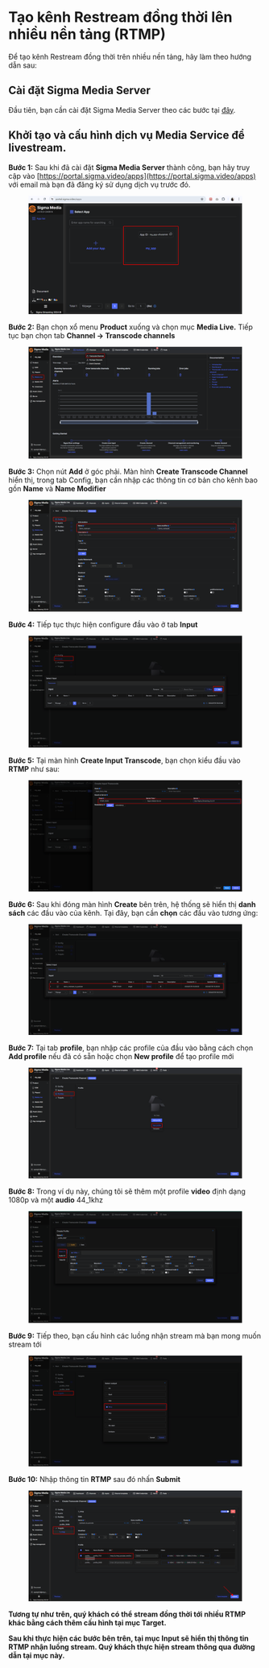 # Tạo kênh Restream đồng thời lên nhiều nền tảng (RTMP)

Để tạo kênh Restream đồng thời trên nhiều nền tảng, hãy làm theo hướng dẫn sau:

## Cài đặt Sigma Media Server

Đầu tiên, bạn cần cài đặt Sigma Media Server theo các bước tại [đây](../cai-dat-sigma-media-server.md).

## Khởi tạo và cấu hình dịch vụ Media Service để livestream.&#x20;

**Bước 1:** Sau khi đã cài đặt **Sigma Media Server** thành công, bạn hãy truy cập vào [https://portal.sigma.video/apps](https://portal.sigma.video/apps) với email mà bạn đã đăng ký sử dụng dịch vụ trước đó.

<figure><img src="../../../../.gitbook/assets/image (647).png" alt=""><figcaption></figcaption></figure>

**Bước 2:** Bạn chọn xổ menu **Product** xuống và chọn mục **Media Live.** Tiếp tục bạn chọn tab **Channel -> Transcode channels**

<figure><img src="../../../../.gitbook/assets/image (1) (1) (1) (1) (1) (1) (1) (1) (1) (1) (1) (1) (1) (1) (1) (1) (1) (1) (1) (1) (1) (1) (1) (1) (1) (1) (1) (1).png" alt=""><figcaption></figcaption></figure>

**Bước 3:** Chọn nút **Add** ở góc phải. Màn hình **Create Transcode Channel** hiển thị, trong tab Config, bạn cần nhập các thông tin cơ bản cho kênh bao gồn **Name** và **Name Modifier**

<figure><img src="../../../../.gitbook/assets/image (4) (1) (1) (1) (1) (1) (1) (1) (1) (1) (1) (1) (1) (1) (1) (1) (1).png" alt=""><figcaption></figcaption></figure>

**Bước 4:** Tiếp tục thực hiện configure đầu vào ở tab **Input**

<figure><img src="../../../../.gitbook/assets/image (5) (1) (1) (1) (1) (1) (1) (1) (1) (1) (1) (1) (1) (1) (1).png" alt=""><figcaption></figcaption></figure>

**Bước 5:** Tại màn hình **Create Input Transcode**, bạn chọn kiểu đầu vào **RTMP** như sau:

<figure><img src="../../../../.gitbook/assets/image (6) (1) (1) (1) (1) (1) (1) (1) (1) (1) (1).png" alt=""><figcaption></figcaption></figure>

**Bước 6:** Sau khi đóng màn hình **Create** bên trên, hệ thống sẽ hiển thị **danh sách** các đầu vào của kênh. Tại đây, bạn cần **chọn** các đầu vào tương ứng:

<figure><img src="../../../../.gitbook/assets/image (7) (1) (1) (1) (1) (1) (1) (1) (1) (1) (1).png" alt=""><figcaption></figcaption></figure>

**Bước 7:** Tại tab **profile**, bạn nhập các profile của đầu vào bằng cách chọn **Add profile** nếu đã có sẵn hoặc chọn **New profile** để tạo profile mới

<figure><img src="../../../../.gitbook/assets/image (8) (1) (1) (1) (1) (1) (1) (1) (1) (1) (1).png" alt=""><figcaption></figcaption></figure>

**Bước 8:** Trong ví dụ này, chúng tôi sẽ thêm một profile **video** định dạng 1080p và một **audio** 44\_1khz

<figure><img src="../../../../.gitbook/assets/image (9) (1) (1) (1) (1) (1) (1) (1) (1) (1).png" alt=""><figcaption></figcaption></figure>

**Bước 9:** Tiếp theo, bạn cấu hình các luồng nhận stream mà bạn mong muốn stream tới

<figure><img src="../../../../.gitbook/assets/image (10) (1) (1) (1) (1) (1) (1) (1) (1) (1).png" alt=""><figcaption></figcaption></figure>

**Bước 10:** Nhập thông tin **RTMP** sau đó nhấn **Submit**

<figure><img src="../../../../.gitbook/assets/image (11) (1) (1) (1) (1) (1) (1) (1) (1) (1).png" alt=""><figcaption></figcaption></figure>

**Tương tự như trên, quý khách có thể stream đồng thời tới nhiều RTMP khác bằng cách thêm cấu hình tại mục Target.**

**Sau khi thực hiện các bước bên trên, tại mục Input sẽ hiển thị thông tin RTMP nhận luồng stream. Quý khách thực hiện stream thông qua đường dẫn tại mục này.**

